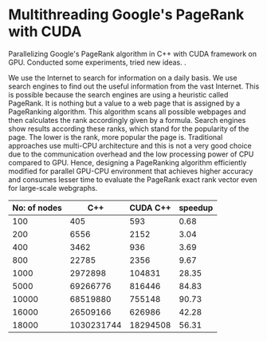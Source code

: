 # Multithreading Google's PageRank with CUDA

Parallelizing Google's PageRank algorithm in C++ with CUDA framework on GPU. Conducted some experiments, tried new ideas. .

We use the Internet to search for information on a daily basis. We use
search engines to find out the useful information from the vast Internet.
This is possible because the search engines are using a heuristic called
PageRank. It is nothing but a value to a web page that is assigned by a
PageRanking algorithm. This algorithm scans all possible webpages and
then calculates the rank accordingly given by a formula. Search engines
show results according these ranks, which stand for the popularity of the
page. The lower is the rank, more popular the page is. Traditional approaches use multi-CPU architecture and this is not a very good choice
due to the communication overhead and the low processing power of CPU
compared to GPU. Hence, designing a PageRanking algorithm efficiently
modified for parallel GPU-CPU environment that achieves higher accuracy and consumes lesser time to evaluate the PageRank exact rank vector
even for large-scale webgraphs.

|No: of nodes| C++| CUDA C++| speedup|
|---|---|---|---|
|100 |405 |593| 0.68|
|200 |6556| 2152| 3.04|
|400 |3462 |936 |3.69|
|800 |22785 |2356 |9.67|
|1000 |2972898 |104831 |28.35|
|5000 |69266776 |816446| 84.83|
|10000| 68519880| 755148| 90.73|
|16000 |26509166| 626986 |42.28|
|18000 |1030231744| 18294508 |56.31|
